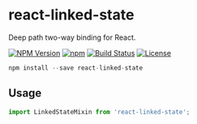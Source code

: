 react-linked-state
==========

Deep path two-way binding for React.

  [![NPM Version](https://img.shields.io/npm/v/react-linked-state.svg?style=flat)](https://www.npmjs.org/package/react-linked-state)
  [![npm](https://img.shields.io/npm/dm/react-linked-state.svg?style=flat)](https://www.npmjs.org/package/react-linked-state)
  [![Build Status](https://travis-ci.org/TossShinHwa/react-linked-state.svg?branch=master&style=flat)](https://travis-ci.org/TossShinHwa/react-linked-state)
  [![License](http://img.shields.io/npm/l/react-linked-state.svg?style=flat)](https://raw.githubusercontent.com/TossShinHwa/react-linked-state/master/LICENSE)

```js
npm install --save react-linked-state
```

## Usage

```js
import LinkedStateMixin from 'react-linked-state';
```
